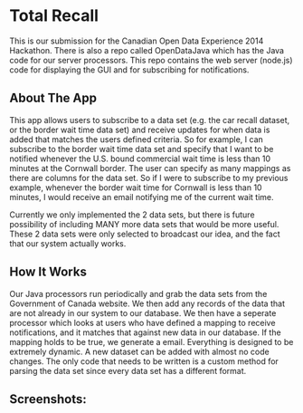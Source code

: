 Total Recall
=========

This is our submission for the Canadian Open Data Experience 2014 Hackathon.  There is also a repo called OpenDataJava which has the Java code for our server processors.  This repo contains the web server (node.js) code for displaying the GUI and for subscribing for notifications.

About The App
----
This app allows users to subscribe to a data set (e.g. the car recall dataset, or the border wait time data set) and receive updates for when data is added that matches the users defined criteria.  So for example, I can subscribe to the border wait time data set and specify that I want to be notified whenever the U.S. bound commercial wait time is less than 10 minutes at the Cornwall border.  The user can specify as many mappings as there are columns for the data set.  So if I were to subscribe to my previous example, whenever the border wait time for Cornwall is less than 10 minutes, I would receive an email notifying me of the current wait time.  

Currently we only implemented the 2 data sets, but there is future possibility of including MANY more data sets that would be more useful.  These 2 data sets were only selected to broadcast our idea, and the fact that our system actually works.  


How It Works
---
Our Java processors run periodically and grab the data sets from the Government of Canada website.  We then add any records of the data that are not already in our system to our database.  We then have a seperate processor which looks at users who have defined a mapping to receive notifications, and it matches that against new data in our database.  If the mapping holds to be true, we generate a email.  Everything is designed to be extremely dynamic.  A new dataset can be added with almost no code changes.  The only code that needs to be written is a custom method for parsing the data set since every data set has a different format.


Screenshots:
---
